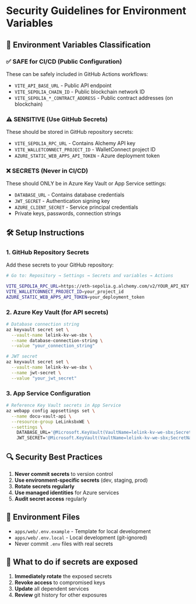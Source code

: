 # Security Guidelines for Environment Variables

## 🔐 Environment Variables Classification

### ✅ **SAFE for CI/CD** (Public Configuration)
These can be safely included in GitHub Actions workflows:

- `VITE_API_BASE_URL` - Public API endpoint
- `VITE_SEPOLIA_CHAIN_ID` - Public blockchain network ID
- `VITE_SEPOLIA_*_CONTRACT_ADDRESS` - Public contract addresses (on blockchain)

### ⚠️ **SENSITIVE** (Use GitHub Secrets)
These should be stored in GitHub repository secrets:

- `VITE_SEPOLIA_RPC_URL` - Contains Alchemy API key
- `VITE_WALLETCONNECT_PROJECT_ID` - WalletConnect project ID
- `AZURE_STATIC_WEB_APPS_API_TOKEN` - Azure deployment token

### ❌ **SECRETS** (Never in CI/CD)
These should ONLY be in Azure Key Vault or App Service settings:

- `DATABASE_URL` - Contains database credentials
- `JWT_SECRET` - Authentication signing key
- `AZURE_CLIENT_SECRET` - Service principal credentials
- Private keys, passwords, connection strings

## 🛠️ **Setup Instructions**

### 1. GitHub Repository Secrets
Add these secrets to your GitHub repository:

```bash
# Go to: Repository → Settings → Secrets and variables → Actions

VITE_SEPOLIA_RPC_URL=https://eth-sepolia.g.alchemy.com/v2/YOUR_API_KEY
VITE_WALLETCONNECT_PROJECT_ID=your_project_id
AZURE_STATIC_WEB_APPS_API_TOKEN=your_deployment_token
```

### 2. Azure Key Vault (for API secrets)
```bash
# Database connection string
az keyvault secret set \
  --vault-name lelink-kv-we-sbx \
  --name database-connection-string \
  --value "your_connection_string"

# JWT secret
az keyvault secret set \
  --vault-name lelink-kv-we-sbx \
  --name jwt-secret \
  --value "your_jwt_secret"
```

### 3. App Service Configuration
```bash
# Reference Key Vault secrets in App Service
az webapp config appsettings set \
  --name docu-vault-api \
  --resource-group LeLinksbxWE \
  --settings \
    DATABASE_URL='@Microsoft.KeyVault(VaultName=lelink-kv-we-sbx;SecretName=database-connection-string)' \
    JWT_SECRET='@Microsoft.KeyVault(VaultName=lelink-kv-we-sbx;SecretName=jwt-secret)'
```

## 🔍 **Security Best Practices**

1. **Never commit secrets** to version control
2. **Use environment-specific secrets** (dev, staging, prod)
3. **Rotate secrets regularly**
4. **Use managed identities** for Azure services
5. **Audit secret access** regularly

## 📝 **Environment Files**

- `apps/web/.env.example` - Template for local development
- `apps/web/.env.local` - Local development (git-ignored)
- Never commit `.env` files with real secrets

## 🚨 **What to do if secrets are exposed**

1. **Immediately rotate** the exposed secrets
2. **Revoke access** to compromised keys
3. **Update** all dependent services
4. **Review** git history for other exposures
